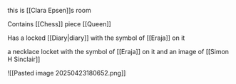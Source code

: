this is [[Clara Epsen]]s room

Contains [[Chess]] piece [[Queen]]

Has a locked [[Diary|diary]] with the symbol of [[Eraja]] on it

a necklace locket with the symbol of [[Eraja]] on it and an image of [[Simon H Sinclair]]

![[Pasted image 20250423180652.png]]